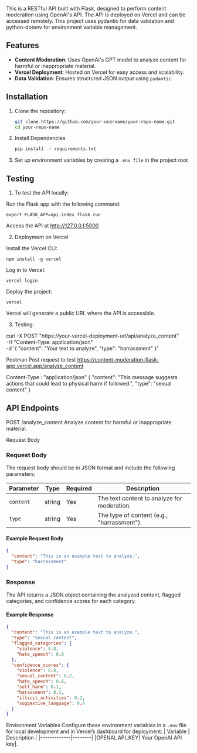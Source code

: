This is a RESTful API built with Flask, designed to perform content moderation using OpenAI's API. The API is deployed on Vercel and can be accessed remotely. This project uses pydantic for data validation and python-dotenv for environment variable management.

## Features

- **Content Moderation**: Uses OpenAI's GPT model to analyze content for harmful or inappropriate material.
- **Vercel Deployment**: Hosted on Vercel for easy access and scalability.
- **Data Validation**: Ensures structured JSON output using `pydantic`.

## Installation

1. Clone the repository:

   ```bash
   git clone https://github.com/your-username/your-repo-name.git
   cd your-repo-name
   
2. Install Dependencies
   ```bash
   pip install -r requirements.txt

3. Set up environment variables by creating a ``.env file`` in the project root 

## Testing

1. To test the API locally:

Run the Flask app with the following command:

```export FLASK_APP=api.index flask run```

Access the API at http://127.0.0.1:5000

2. Deployment on Vercel
   
Install the Vercel CLI:

``npm install -g vercel``

Log in to Vercel:

``vercel login``

Deploy the project:

``vercel``

Vercel will generate a public URL where the API is accessible.

3. Testing:

curl -X POST "https://your-vercel-deployment-url/api/analyze_content" \
  -H "Content-Type: application/json" \
  -d '{
        "content": "Your text to analyze",
        "type": "harrassment"
      }'

Postman Post request to test
https://content-moderation-flask-app.vercel.app/analyze_content

Content-Type : "application/json"
{
	"content": "This message suggests actions that could lead to physical harm if followed.",
 	"type": "sexual content"
}

## API Endpoints
POST /analyze_content
Analyze content for harmful or inappropriate material.

Request Body
### Request Body

The request body should be in JSON format and include the following parameters:

| Parameter   | Type   | Required | Description                                 |
|-------------|--------|----------|---------------------------------------------|
| `content`   | string | Yes      | The text content to analyze for moderation. |
| `type`      | string | Yes      | The type of content (e.g., "harrassment").         |

#### Example Request Body

```json
{
  "content": "This is an example text to analyze.",
  "type": "harrassment"
}
```
### Response

The API returns a JSON object containing the analyzed content, flagged categories, and confidence scores for each category.

#### Example Response

```json
{
  "content": "This is an example text to analyze.",
  "type": "sexual content",
  "flagged_categories": {
    "violence": 0.8,
    "hate_speech": 0.6
  },
  "confidence_scores": {
    "violence": 0.8,
    "sexual_content": 0.2,
    "hate_speech": 0.6,
    "self_harm": 0.1,
    "harassment": 0.3,
    "illicit_activities": 0.2,
    "suggestive_language": 0.4
  }
}
```
Environment Variables
Configure these environment variables in a ```.env``` file for local development and in Vercel’s dashboard for deployment:
| Variable   | Description   |
|-------------|--------|
|OPENAI_API_KEY|	Your OpenAI API key|.
